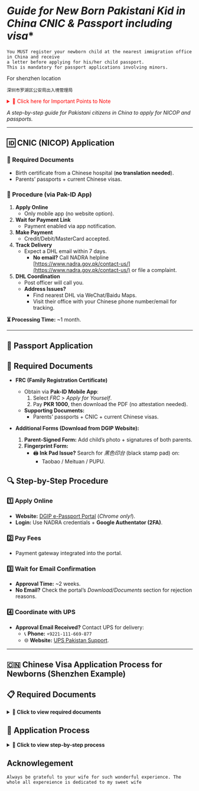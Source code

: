 # *Guide for New Born Pakistani Kid in China CNIC & Passport including visa**  

 ```
 You MUST register your newborn child at the nearest immigration office in China and receive
 a letter before applying for his/her child passport.
 This is mandatory for passport applications involving minors.
  ```
For shenzhen location
```
深圳市罗湖区公安局出入境管理局
```

<details>
<summary style="color: red !important"><span>🔴 Click here for Important Points to Note </span></summary>
- **<span style="color:red">Google Authenticator:</span>**  
  - Use **Google Authenticator** for 2FA with both:  
    - NADRA (Pak-ID App)  
    - DGIP Passport Portal ([link](https://onlinemrp.dgip.gov.pk/e-passport/authenticate)).  
  - *Pro Tip:* Use the **same email** for both accounts if already registered with NADRA.  

- **<span style="color:red">DGIP Helpline Issues:</span>**  
  - DGIP’s helpline may **not be responsive**. Alternatives:  
    - Call Pakistan from China using your **Chinese phone number** (check int’l rates).  
    - Try **Easy Call on WeChat** (experimental; no user feedback yet).  

</details>
 
*A step-by-step guide for Pakistani citizens in China to apply for NICOP and passports.*  

---

## **🆔 CNIC (NICOP) Application**  
### **📌 Required Documents**  
- Birth certificate from a Chinese hospital (**no translation needed**).  
- Parents’ passports + current Chinese visas.  

### **📝 Procedure (via Pak-ID App)**  
1. **Apply Online**  
   - Only mobile app (no website option).  
2. **Wait for Payment Link**  
   - Payment enabled via app notification.  
3. **Make Payment**  
   - Credit/Debit/MasterCard accepted.  
4. **Track Delivery**  
   - Expect a DHL email within 7 days.  
     - **No email?** Call NADRA helpline [https://www.nadra.gov.pk/contact-us/](https://www.nadra.gov.pk/contact-us/) or file a complaint.  
5. **DHL Coordination**  
   - Post officer will call you.  
   - **Address Issues?**  
     - Find nearest DHL via WeChat/Baidu Maps.  
     - Visit their office with your Chinese phone number/email for tracking.  

**⏳ Processing Time:** ~1 month.  

---

## **🛂 Passport Application**  
## **📝 Required Documents**  
- **FRC (Family Registration Certificate)**  
  - Obtain via **Pak-ID Mobile App**:  
    1. Select *FRC* > *Apply for Yourself*.  
    2. Pay **PKR 1000**, then download the PDF (no attestation needed).  
  - **Supporting Documents:**  
    - Parents’ passports + CNIC + current Chinese visas.  

- **Additional Forms (Download from DGIP Website):**  
  1. **Parent-Signed Form:** Add child’s photo + signatures of both parents.  
  2. **Fingerprint Form:**  
     - 🖨️ **Ink Pad Issue?** Search for *黑色印台* (black stamp pad) on:  
       - Taobao / Meituan / PUPU.  



## **🔍 Step-by-Step Procedure**  
### **1️⃣ Apply Online**  
- **Website:** [DGIP e-Passport Portal](https://onlinemrp.dgip.gov.pk/e-passport/authenticate) (*Chrome only!*).  
- **Login:** Use NADRA credentials + **Google Authentator (2FA)**.  

### **2️⃣ Pay Fees**  
- Payment gateway integrated into the portal.  

### **3️⃣ Wait for Email Confirmation**  
- **Approval Time:** ~2 weeks.  
- **No Email?** Check the portal’s *Download/Documents* section for rejection reasons.  

### **4️⃣ Coordinate with UPS**  
- **Approval Email Received?** Contact UPS for delivery:  
  - 📞 **Phone:** `+9221-111-669-877`  
  - 🌐 **Website:** [UPS Pakistan Support](https://www.ups.com/pk/en/support/contact-us).  

---

## 🇨🇳 **Chinese Visa Application Process for Newborns (Shenzhen Example)**

## 📋 **Required Documents**
<details>
<summary><b>📌 Click to view required documents</b></summary>

1. **Police Registration (登记)**
   - Required for: Both parents + child
   - Where: Nearest local police station

2. **Child's Visa Photo**
   - Specification: Blue background
   - Options:
     - Take with smartphone and edit
     - Sample Link
       ```
       【淘宝】331+人已复购 https://e.tb.cn/h.6uF6Ygpqdb21tec?tk=6xLIVkyYs8z CZ193 「证件照片签证照打印冲印冲洗换底色一寸高清驾驶证各国签证照包邮」
        点击链接直接打开 或者 淘宝搜索直接打开
        ```

3. **Visa Photo Receipt**
   - [Shenzhen cheapest option] (Confirm for other cities)
      ```
     【淘宝】182+人已复购 https://e.tb.cn/h.6uFhs9uj1f9t6B0?tk=Bz3NVkyctOh CZ028 「广东省深圳广州佛山数码回执照相馆证件照相片采集图像号社保医保」
      点击链接直接打开 或者 淘宝搜索直接打开
      ```

4. **Passports**
   - Both parents' original passports
   - Baby's passport (if already issued)

5. **Additional Documents**
   - Child registration letter (from initial registration)
   - Parents' residence permits
</details>

## 🚀 **Application Process**
<details>
<summary><b>📝 Click to view step-by-step process</b></summary>

### Step 1: Prepare Documents
- Complete police registration first
- Get proper visa photos

### Step 2: Book Appointment
**Shenzhen Options:**
| Applicant Type | Portal Link |
|---------------|------------|
| Working | [https://wgfw.ga.sz.gov.cn](https://wgfw.ga.sz.gov.cn/user/wgrfwpt) |
| Studying | [https://msjw.ga.sz.gov.cn](https://msjw.ga.sz.gov.cn/szga_yhtx_cas/login?loginType=1&locale=zh_CN&service=https%3A%2F%2Fmsjw.ga.sz.gov.cn%2Fcrj%2Fcrjmsjw%2Fwsyy%2Fajax%2Fzswgr) |

### Step 3: Submit Application
- Visit in person with all documents
- Address:  
  **深圳市罗湖区公安局出入境管理局**  
  (Luohu District Public Security Bureau Exit-Entry Administration)

### Step 4: Processing
- Initial registration letter valid for 4 months
- Typical processing: 7-15 working days
- Do not forgot to register in police registeration after you receive baby visa
</details>


## Acknowlegement
```Always be grateful to your wife for such wonderful experience. The whole all expereience is dedicated to my sweet wife```
